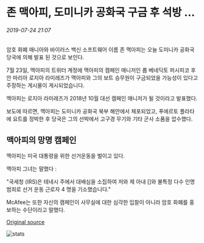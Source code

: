 # 존 맥아피, 도미니카 공화국 구금 후 석방 ...

###### 2019-07-24 21:07

암호 화폐 매니아와 바이러스 백신 소프트웨어 이름 존 맥아피는 오늘 도미니카 공화국당국에 의해 발표 된 것으로 보인다.

7월 23일, 맥아피의 트위터 계정에 맥아피의 캠페인 매니저인 롭 베네딕토 퍼시피코 후안 마리아 로지아 라미레즈가 맥아피와 그의 보트 승무원이 구금되었을 가능성이 있다고 주장하는 게시물이 게시되었습니다.

맥아피는 로지아 라미레즈가 2018년 10월 대선 캠페인 매니저가 될 것이라고 발표했다.

보도에 따르면, 맥아피는 도미니카 공화국 북부 해안에서 체포되었고, 푸에르토 플라타에 요트를 정박한 후 당국은 그의 선박에서 고구경 무기와 기타 군사 소품을 압수했다.

## 맥아피의 망명 캠페인

맥아피는 미국 대통령을 위한 선거운동을 벌이고 있다.

맥아피 그녀는 말했다 :

"국세청 (IRS)은 테네시 주에서 대배심을 소집하여 저와 제 아내 \[\]와 불특정 다수 인명 범죄로 선거 운동 근로자 4 명을 기소했습니다."

McAfee는 또한 자신의 캠페인이 사무실에 대한 심각한 입찰이 아니라 암호 화폐를 홍보하는 수단이라고 말했다.

[Original source](https://cointelegraph.com/news/john-mcafee-reportedly-released-following-detainment-in-the-dominican-republic)

![stats](https://c.statcounter.com/11760860/0/a89fa40b/1/ "stats")